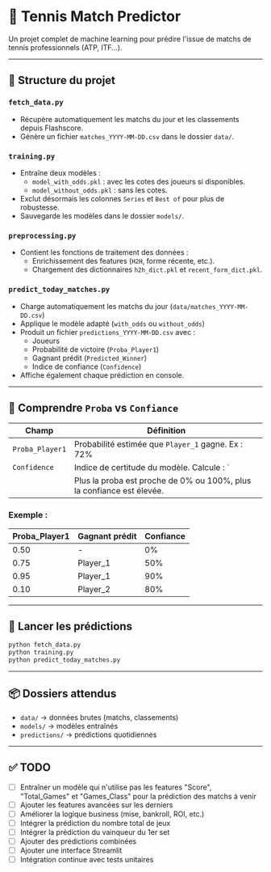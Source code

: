 
# 🎾 Tennis Match Predictor

Un projet complet de machine learning pour prédire l'issue de matchs de tennis professionnels (ATP, ITF...).

---

## 📁 Structure du projet

### `fetch_data.py`
- Récupère automatiquement les matchs du jour et les classements depuis Flashscore.
- Génère un fichier `matches_YYYY-MM-DD.csv` dans le dossier `data/`.

### `training.py`
- Entraîne deux modèles :
  - `model_with_odds.pkl` : avec les cotes des joueurs si disponibles.
  - `model_without_odds.pkl` : sans les cotes.
- Exclut désormais les colonnes `Series` et `Best of` pour plus de robustesse.
- Sauvegarde les modèles dans le dossier `models/`.

### `preprocessing.py`
- Contient les fonctions de traitement des données :
  - Enrichissement des features (`H2H`, forme récente, etc.).
  - Chargement des dictionnaires `h2h_dict.pkl` et `recent_form_dict.pkl`.

### `predict_today_matches.py`
- Charge automatiquement les matchs du jour (`data/matches_YYYY-MM-DD.csv`)
- Applique le modèle adapté (`with_odds` ou `without_odds`)
- Produit un fichier `predictions_YYYY-MM-DD.csv` avec :
  - Joueurs
  - Probabilité de victoire (`Proba_Player1`)
  - Gagnant prédit (`Predicted_Winner`)
  - Indice de confiance (`Confidence`)
- Affiche également chaque prédiction en console.

---

## 🧠 Comprendre `Proba` vs `Confiance`

| Champ            | Définition                                                                 |
|------------------|---------------------------------------------------------------------------|
| `Proba_Player1`  | Probabilité estimée que `Player_1` gagne. Ex : 72%                        |
| `Confidence`     | Indice de certitude du modèle. Calcule : `|proba - 0.5| * 200`            |
|                  | Plus la proba est proche de 0% ou 100%, plus la confiance est élevée.     |

### Exemple :

| Proba_Player1 | Gagnant prédit | Confiance |
|---------------|----------------|-----------|
| 0.50          | -              | 0%        |
| 0.75          | Player_1       | 50%       |
| 0.95          | Player_1       | 90%       |
| 0.10          | Player_2       | 80%       |

---

## 🚀 Lancer les prédictions

```bash
python fetch_data.py
python training.py
python predict_today_matches.py
```

---

## 📦 Dossiers attendus

- `data/` → données brutes (matchs, classements)
- `models/` → modèles entraînés
- `predictions/` → prédictions quotidiennes

---

## ✅ TODO
- [ ] Entraîner un modèle qui n'utilise pas les features "Score", "Total_Games" et "Games_Class" pour la prédiction des matchs à venir
- [ ] Ajouter les features avancées sur les derniers
- [ ] Améliorer la logique business (mise, bankroll, ROI, etc.)
- [ ] Intégrer la prédiction du nombre total de jeux
- [ ] Intégrer la prédiction du vainqueur du 1er set
- [ ] Ajouter des prédictions combinées
- [ ] Ajouter une interface Streamlit
- [ ] Intégration continue avec tests unitaires